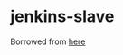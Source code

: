 # jenkins-slave

Borrowed from [here](https://github.com/raffaelespazzoli/containers-quickstarts/tree/master/jenkins-slaves)